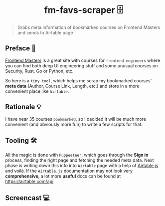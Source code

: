 <h1 align="center">fm-favs-scraper 🗄️</h1>

> Grabs meta information of bookmarked courses on Frontend Masters and sends to Airtable page
 

## Preface  💬️

[Frontend Masters](https://frontendmasters.com/courses) is a great site with courses for `frontend engineers` where 
you can find both deep UI engineering stuff and some unusual courses on Security, Rust, Go or Python, etc.

So here is a `tiny tool`, which helps me scrap my bookmarked courses' **meta data** (Author, Course Link, Length, etc.) and
store in a more convenient place like `Airtable`.

## Rationale 💡

I have near 35 courses `bookmarked`, so I decided it will be much more convenient (and obviously more fun) to write a few scripts for that.

## Tooling  🛠️

All the magic is done with `Puppeeteer`, which goes through the **Sign in** process, finding the right page and fetching the needed meta data.
Next phase is writing down this info into `Airtable` page with a help of [Airtable.js](https://github.com/Airtable/airtable.js) and voilà.
If the `Airtable.js` documentation may not look very **comprehensive**, a lot more **useful** docs can be found at https://airtable.com/api 

## Screencast  💻
